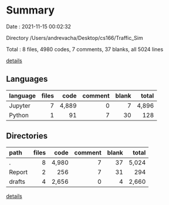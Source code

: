 # Summary

Date : 2021-11-15 00:02:32

Directory /Users/andrevacha/Desktop/cs166/Traffic_Sim

Total : 8 files,  4980 codes, 7 comments, 37 blanks, all 5024 lines

[details](details.md)

## Languages
| language | files | code | comment | blank | total |
| :--- | ---: | ---: | ---: | ---: | ---: |
| Jupyter | 7 | 4,889 | 0 | 7 | 4,896 |
| Python | 1 | 91 | 7 | 30 | 128 |

## Directories
| path | files | code | comment | blank | total |
| :--- | ---: | ---: | ---: | ---: | ---: |
| . | 8 | 4,980 | 7 | 37 | 5,024 |
| Report | 2 | 256 | 7 | 31 | 294 |
| drafts | 4 | 2,656 | 0 | 4 | 2,660 |

[details](details.md)